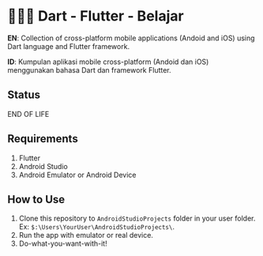 # 👩🏻‍⚕️ Dart - Flutter - Belajar
**EN**: Collection of cross-platform mobile applications (Andoid and iOS) using Dart language and Flutter framework.

**ID**: Kumpulan aplikasi mobile cross-platform (Andoid dan iOS) menggunakan bahasa Dart dan framework Flutter.

## Status
END OF LIFE

## Requirements
1. Flutter
2. Android Studio
3. Android Emulator or Android Device

## How to Use
1. Clone this repository to `AndroidStudioProjects` folder in your user folder. Ex: `$:\Users\YourUser\AndroidStudioProjects\`.
2. Run the app with emulator or real device.
3. Do-what-you-want-with-it!
